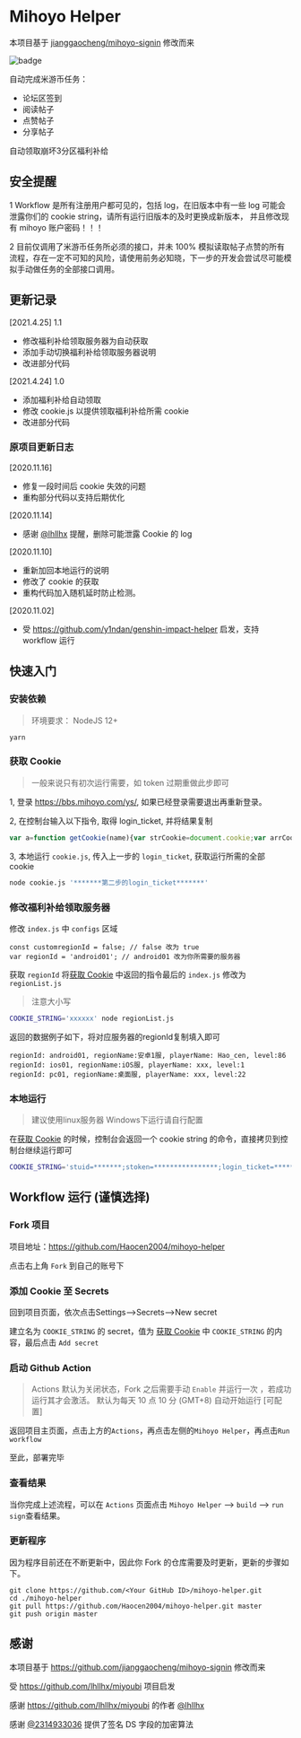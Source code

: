 # Mihoyo Helper
本项目基于 [jianggaocheng/mihoyo-signin](https://github.com/jianggaocheng/mihoyo-signin) 修改而来  

![badge](https://github.com/Haocen2004/mihoyo-helper/workflows/Mihoyo%20SignIn/badge.svg)

自动完成米游币任务：
- 论坛区签到
- 阅读帖子
- 点赞帖子
- 分享帖子

自动领取崩坏3分区福利补给

## 安全提醒  
1 Workflow 是所有注册用户都可见的，包括 log，在旧版本中有一些 log 可能会泄露你们的 cookie string，请所有运行旧版本的及时更换成新版本，
并且修改现有 mihoyo 账户密码！！！  

2 目前仅调用了米游币任务所必须的接口，并未 100% 模拟读取帖子点赞的所有流程，存在一定不可知的风险，请使用前务必知晓，下一步的开发会尝试尽可能模拟手动做任务的全部接口调用。

## 更新记录 
[2021.4.25] 1.1
- 修改福利补给领取服务器为自动获取
- 添加手动切换福利补给领取服务器说明
- 改进部分代码

[2021.4.24] 1.0
- 添加福利补给自动领取
- 修改 cookie.js 以提供领取福利补给所需 cookie
- 改进部分代码

### 原项目更新日志
[2020.11.16] 
- 修复一段时间后 cookie 失效的问题
- 重构部分代码以支持后期优化

[2020.11.14] 
- 感谢 [@lhllhx](https://github.com/lhllhx) 提醒，删除可能泄露 Cookie 的 log

[2020.11.10] 
- 重新加回本地运行的说明
- 修改了 cookie 的获取
- 重构代码加入随机延时防止检测。

[2020.11.02] 
- 受 https://github.com/y1ndan/genshin-impact-helper 启发，支持 workflow 运行

## 快速入门

### 安装依赖
> 环境要求： NodeJS 12+
```
yarn
```

### 获取 Cookie 
> 一般来说只有初次运行需要，如 token 过期重做此步即可

1, 登录 https://bbs.mihoyo.com/ys/, 如果已经登录需要退出再重新登录。

2, 在控制台输入以下指令, 取得 login_ticket, 并将结果复制
```javascript
var a=function getCookie(name){var strCookie=document.cookie;var arrCookie=strCookie.split("; ");for(var i=0;i<arrCookie.length;i++){var arr=arrCookie[i].split("=");if(arr[0]==name)return arr[1]}return""};console.log(a("login_ticket"));
```

3, 本地运行 `cookie.js`, 传入上一步的 `login_ticket`, 获取运行所需的全部 cookie
```bash
node cookie.js '*******第二步的login_ticket*******'
```
### 修改福利补给领取服务器
修改 `index.js` 中 `configs` 区域
```
const customregionId = false; // false 改为 true
var regionId = 'android01'; // android01 改为你所需要的服务器
```
获取 `regionId` 将[获取 Cookie](#获取-Cookie) 中返回的指令最后的 `index.js` 修改为 `regionList.js` 
> 注意大小写
```bash
COOKIE_STRING='xxxxxx' node regionList.js
```
返回的数据例子如下，将对应服务器的regionId复制填入即可
```
regionId: android01, regionName:安卓1服, playerName: Hao_cen, level:86
regionId: ios01, regionName:iOS服, playerName: xxx, level:1
regionId: pc01, regionName:桌面服, playerName: xxx, level:22
```
### 本地运行
> 建议使用linux服务器 Windows下运行请自行配置  

在[获取 Cookie](#获取-Cookie) 的时候，控制台会返回一个 cookie string 的命令，直接拷贝到控制台继续运行即可
```bash
COOKIE_STRING='stuid=*******;stoken=****************;login_ticket=********************;' node index.js
```

## Workflow 运行 (谨慎选择)
### Fork 项目  

项目地址：https://github.com/Haocen2004/mihoyo-helper  

点击右上角 `Fork` 到自己的账号下

### 添加 Cookie 至 Secrets
回到项目页面，依次点击Settings-->Secrets-->New secret

建立名为 `COOKIE_STRING` 的 secret，值为 [获取 Cookie](#获取-Cookie) 中 `COOKIE_STRING` 的内容，最后点击 `Add secret`

### 启动 Github Action

> Actions 默认为关闭状态，Fork 之后需要手动 `Enable` 并运行一次 ，若成功运行其才会激活。
> 默认为每天 10 点 10 分 (GMT+8) 自动开始运行 [可配置]

返回项目主页面，点击上方的`Actions`，再点击左侧的`Mihoyo Helper`，再点击`Run workflow`

至此，部署完毕

### 查看结果

当你完成上述流程，可以在 `Actions` 页面点击 `Mihoyo Helper` --> `build` --> `run sign`查看结果。

### 更新程序

因为程序目前还在不断更新中，因此你 Fork 的仓库需要及时更新，更新的步骤如下。

```
git clone https://github.com/<Your GitHub ID>/mihoyo-helper.git
cd ./mihoyo-helper
git pull https://github.com/Haocen2004/mihoyo-helper.git master
git push origin master
```

## 感谢
本项目基于 https://github.com/jianggaocheng/mihoyo-signin 修改而来

受 https://github.com/lhllhx/miyoubi 项目启发  

感谢 https://github.com/lhllhx/miyoubi 的作者 [@lhllhx](https://github.com/lhllhx)  

感谢 [@2314933036](https://github.com/2314933036) 提供了签名 DS 字段的加密算法  
